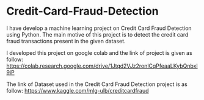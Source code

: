 # Credit-Card-Fraud-Detection
I have develop a machine learning project on Credit Card Fraud Detection using Python. The main motive of this project is to detect the credit card fraud transactions present in the given dataset.

I developed this project on google colab and the link of project is given as follow:
https://colab.research.google.com/drive/1Jtqd2VJz2ronlCqPfeaaLKybQnbxl9iP

The link of Dataset used in the Credit Card Fraud Detection project is as follow: https://www.kaggle.com/mlg-ulb/creditcardfraud
